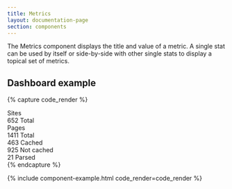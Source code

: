 ```yaml
---
title: Metrics
layout: documentation-page
section: components
---
```


The Metrics component displays the title and value of a metric. A single stat can be used by itself or side-by-side with other single stats to display a topical set of metrics.


## Dashboard example

{% capture code_render %}
<div class="metric-group metric-dashboard">
  <div class="metric">
    <div class="metric-label-top">Sites</div>
    <div class="metric-content">
      <span class="metric-number">652</span>
      <span class="metric-label-side">Total</span>
    </div>
  </div>

  <div class="metric">
    <div class="metric-label-top">Pages</div>
    <div class="metric-content">
      <span class="metric-number">1411</span>
      <span class="metric-label-side">Total</span>
    </div>
  </div>

  <div class="metric">
    <div class="metric-content">
      <span class="metric-number">463</span>
      <span class="metric-label-side">Cached</span>
    </div>
  </div>

  <div class="metric">
    <div class="metric-content">
      <span class="metric-number">925</span>
      <span class="metric-label-side">Not cached</span>
    </div>
  </div>

  <div class="metric">
    <div class="metric-content">
      <span class="metric-number">21</span>
      <span class="metric-label-side">Parsed</span>
    </div>
  </div>
</div>
{% endcapture %}

{% include component-example.html code_render=code_render %}
